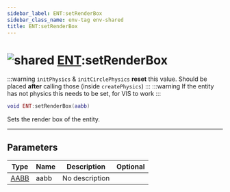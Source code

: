 ```yaml
---
sidebar_label: ENT:setRenderBox
sidebar_class_name: env-tag env-shared
title: ENT:setRenderBox
---
```


# <img src='/img/wiki/shared.png' alt='shared' data-tag='env-tag' /> [ENT](../ent/README.md):setRenderBox

:::warning
`initPhysics` & `initCirclePhysics` **reset** this value. Should be placed **after** calling those (inside `createPhysics`)
:::
:::warning
If the entity has not physics this needs to be set, for VIS to work
:::


```lua
void ENT:setRenderBox(aabb)
```

Sets the render box of the entity.<br/>

-----------------
## Parameters

| Type   | Name | Description | Optional |
| ------ | ---- | ----------- | -------: |
| [AABB](../aabb/README.md) | aabb | No description |   |
